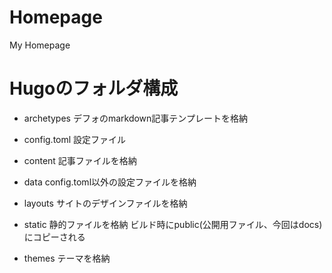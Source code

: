 # Homepage
My Homepage 


# Hugoのフォルダ構成
- archetypes
デフォのmarkdown記事テンプレートを格納

- config.toml
設定ファイル

- content
記事ファイルを格納

- data
config.toml以外の設定ファイルを格納

- layouts
サイトのデザインファイルを格納

- static
静的ファイルを格納
ビルド時にpublic(公開用ファイル、今回はdocs)にコピーされる

- themes
テーマを格納
